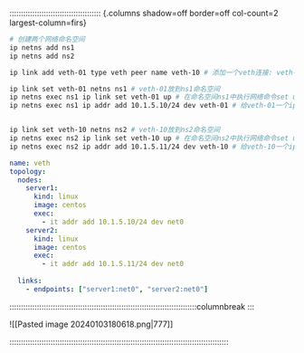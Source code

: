:::::::::::::::::::::::::::::::::::::::: {.columns shadow=off border=off col-count=2 largest-column=firs}

```bash
# 创建两个网络命名空间
ip netns add ns1
ip netns add ns2

ip link add veth-01 type veth peer name veth-10 # 添加一个veth连接: veth-01 <-> veth-10

ip link set veth-01 netns ns1 # veth-01放到ns1命名空间
ip netns exec ns1 ip link set veth-01 up # 在命名空间ns1中执行网络命令set up
ip netns exec ns1 ip addr add 10.1.5.10/24 dev veth-01 # 给veth-01一个ip地址


ip link set veth-10 netns ns2 # veth-10放到ns2命名空间
ip netns exec ns2 ip link set veth-10 up # 在命名空间ns2中执行网络命令set up
ip netns exec ns2 ip addr add 10.1.5.11/24 dev veth-10 # 给veth-10一个ip地址
```

```yaml
name: veth  
topology:  
  nodes:  
    server1:  
      kind: linux  
      image: centos  
      exec:  
        - it addr add 10.1.5.10/24 dev net0  
    server2:  
      kind: linux  
      image: centos  
      exec:  
        - it addr add 10.1.5.11/24 dev net0  
  
  links:  
    - endpoints: ["server1:net0", "server2:net0"]
```

::::::::::::::::::::::::::::::::::::::::::::::::::::::::::::::::::::::::::::::::::columnbreak
:::

![[Pasted image 20240103180618.png|777]]

::::::::::::::::::::::::::::::::::::::::::::::::::::::::::::::::::::::::::::::::::::::::::::::::
